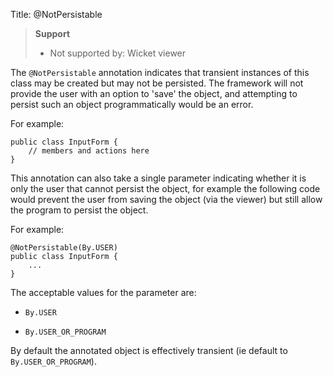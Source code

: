 Title: @NotPersistable

> **Support**
> 
> * Not supported by: Wicket viewer

The `@NotPersistable` annotation indicates that transient instances of
this class may be created but may not be persisted. The framework will
not provide the user with an option to 'save' the object, and attempting
to persist such an object programmatically would be an error.

For example:

    public class InputForm {
        // members and actions here
    }

This annotation can also take a single parameter indicating whether it
is only the user that cannot persist the object, for example the
following code would prevent the user from saving the object (via the
viewer) but still allow the program to persist the object.

For example:

    @NotPersistable(By.USER)
    public class InputForm {
        ...
    }

The acceptable values for the parameter are:

-   `By.USER`

-   `By.USER_OR_PROGRAM`

By default the annotated object is effectively transient (ie default to
`By.USER_OR_PROGRAM`).